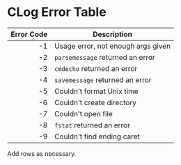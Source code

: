 <!--
License and Contact Info

CLog, a logging tool written in C
Copyright (C) 2017 James Vaughan

This program is free software: you can redistribute it and/or modify
it under the terms of the GNU General Public License as published by
the Free Software Foundation, either version 3 of the License, or
any later version.

This program is distributed in the hope that it will be useful,
but WITHOUT ANY WARRANTY; without even the implied warranty of
MERCHANTABILITY or FITNESS FOR A PARTICULAR PURPOSE.  See the
GNU General Public License for more details.

You should have received a copy of the GNU General Public License
along with this program.  If not, see <http://www.gnu.org/licenses/>.

You can contact me at dev.jamesvaughan@gmail.com with any questions
-->

# CLog Error Table

| Error Code | Description                                                     |
|-----------:|-----------------------------------------------------------------|
|         -1 | Usage error, not enough args given                              |
|         -2 | `parsemessage` returned an error                                |
|         -3 | `cmdecho` returned an error                                     |
|         -4 | `savemessage` returned an error                                 |
|         -5 | Couldn't format Unix time                                       |
|         -6 | Couldn't create directory                                       |
|         -7 | Couldn't open file                                              |
|         -8 | `fstat` returned an error                                       |
|         -9 | Couldn't find ending caret                                      |

Add rows as necessary.
